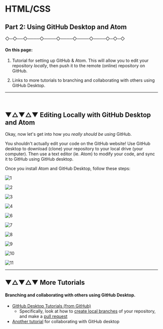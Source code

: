 
# HTML/CSS
## Part 2: Using GitHub Desktop and Atom


 ◇─◇──◇────◇────◇────◇────◇────◇─◇─◇
<br />

#### On this page:

1) Tutorial for setting up GitHub & Atom. This will allow you to edit your repository *locally*, then push it to the remote (online) repository on GitHub.

2) Links to more tutorials to branching and collaborating with others using GitHub Desktop.

---
<br>


## ▼△▼△▼ Editing Locally with GitHub Desktop and Atom

Okay, now let's get into how you *really should be using* GitHub.

You shouldn't actually edit your code on the GitHub website! Use GitHub desktop to download (clone) your repository to your local drive (your computer). Then use a text editor (ie. Atom) to modify your code, and sync it to GitHub using GitHub desktop.

Once you install Atom and GitHub Desktop, follow these steps:

![1](assets/GitHubDesktop-and-Atom_01.png)

![2](assets/GitHubDesktop-and-Atom_02.png)

![3](assets/GitHubDesktop-and-Atom_03.png)

![4](assets/GitHubDesktop-and-Atom_04.png)

![6](assets/GitHubDesktop-and-Atom_06.png)

![7](assets/GitHubDesktop-and-Atom_07.png)

![8](assets/GitHubDesktop-and-Atom_08.png)

![9](assets/GitHubDesktop-and-Atom_09.png)

![10](assets/GitHubDesktop-and-Atom_10.png)

![11](assets/GitHubDesktop-and-Atom_11.png)

___


## ▼△▼△▼ More Tutorials

#### Branching and collaborating with others using GitHub Desktop.

* [GitHub Desktop Tutorials (from GitHub)](https://services.github.com/on-demand/github-desktop/)
  * Specifically, look at how to [create local branches](https://services.github.com/on-demand/github-desktop/create-branches-github-desktop) of your repository, and make a [pull request](https://services.github.com/on-demand/github-desktop/pull-request-github-desktop)
* [Another tutorial](https://programminghistorian.org/lessons/getting-started-with-github-desktop) for collaborating with GitHub desktop
